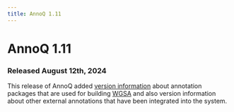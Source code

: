 ```yaml
---
title: AnnoQ 1.11
---
```


# AnnoQ 1.11
### Released August 12th, 2024

This release of AnnoQ added <a href="http://annoq.org/version">version information</a> about annotation packages that are used for building <a href="https://sites.google.com/site/jpopgen/wgsa">WGSA</a> and also version information about other external annotations that have been integrated into the system.   






